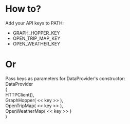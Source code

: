 # How to?

Add your API keys to PATH:
- GRAPH_HOPPER_KEY
- OPEN_TRIP_MAP_KEY
- OPEN_WEATHER_KEY

# Or
Pass keys as parameters for DataProvider's constructor: </br>
DataProvider                </br>
(                           </br>
HTTPClient(),               </br>
GraphHopper( << key >> ),   </br>
OpenTripMap( << key >> ),   </br>
OpenWeatherMap( << key >> ) </br>
)
